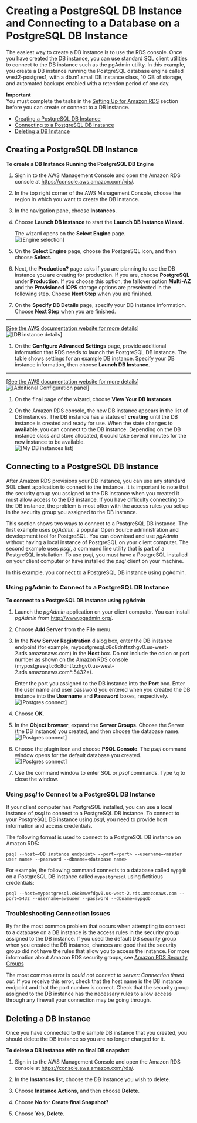 # Creating a PostgreSQL DB Instance and Connecting to a Database on a PostgreSQL DB Instance<a name="CHAP_GettingStarted.CreatingConnecting.PostgreSQL"></a>

The easiest way to create a DB instance is to use the RDS console\. Once you have created the DB instance, you can use standard SQL client utilities to connect to the DB instance such as the pgAdmin utility\. In this example, you create a DB instance running the PostgreSQL database engine called west2\-postgres1, with a db\.m1\.small DB instance class, 10 GB of storage, and automated backups enabled with a retention period of one day\.

**Important**  
You must complete the tasks in the [Setting Up for Amazon RDS](CHAP_SettingUp.md) section before you can create or connect to a DB instance\.


+ [Creating a PostgreSQL DB Instance](#CHAP_GettingStarted.Creating.PostgreSQL)
+ [Connecting to a PostgreSQL DB Instance](#CHAP_GettingStarted.Connecting.PostgreSQL)
+ [Deleting a DB Instance](#CHAP_GettingStarted.Deleting.PostgreSQL)

## Creating a PostgreSQL DB Instance<a name="CHAP_GettingStarted.Creating.PostgreSQL"></a>

**To create a DB Instance Running the PostgreSQL DB Engine**

1. Sign in to the AWS Management Console and open the Amazon RDS console at [https://console\.aws\.amazon\.com/rds/](https://console.aws.amazon.com/rds/)\.

1. In the top right corner of the AWS Management Console, choose the region in which you want to create the DB instance\. 

1. In the navigation pane, choose **Instances**\.

1. Choose **Launch DB Instance** to start the **Launch DB Instance Wizard**\.

    The wizard opens on the **Select Engine** page\.   
![\[Engine selection\]](http://docs.aws.amazon.com/AmazonRDS/latest/UserGuide/images/Postgres-Launch01.png)

1. On the **Select Engine** page, choose the PostgreSQL icon, and then choose **Select**\.

1. Next, the **Production?** page asks if you are planning to use the DB instance you are creating for production\. If you are, choose **PostgreSQL** under **Production**\. If you choose this option, the failover option **Multi\-AZ** and the **Provisioned IOPS** storage options are preselected in the following step\. Choose **Next Step** when you are finished\.

1. On the **Specify DB Details** page, specify your DB instance information\. Choose **Next Step** when you are finished\.  
****    
[\[See the AWS documentation website for more details\]](http://docs.aws.amazon.com/AmazonRDS/latest/UserGuide/CHAP_GettingStarted.CreatingConnecting.PostgreSQL.html)  
![\[DB instance details\]](http://docs.aws.amazon.com/AmazonRDS/latest/UserGuide/images/Postgres-Launch02.png)

1.  On the **Configure Advanced Settings** page, provide additional information that RDS needs to launch the PostgreSQL DB instance\. The table shows settings for an example DB instance\. Specify your DB instance information, then choose **Launch DB Instance**\.  
****    
[\[See the AWS documentation website for more details\]](http://docs.aws.amazon.com/AmazonRDS/latest/UserGuide/CHAP_GettingStarted.CreatingConnecting.PostgreSQL.html)  
![\[Additional Configuration panel\]](http://docs.aws.amazon.com/AmazonRDS/latest/UserGuide/images/Postgres-Launch03.png)

1.  On the final page of the wizard, choose **View Your DB Instances**\. 

1. On the Amazon RDS console, the new DB instance appears in the list of DB instances\. The DB instance has a status of **creating** until the DB instance is created and ready for use\. When the state changes to **available**, you can connect to the DB instance\. Depending on the DB instance class and store allocated, it could take several minutes for the new instance to be available\.   
![\[My DB instances list\]](http://docs.aws.amazon.com/AmazonRDS/latest/UserGuide/images/Postgres-Launch06.png)

## Connecting to a PostgreSQL DB Instance<a name="CHAP_GettingStarted.Connecting.PostgreSQL"></a>

After Amazon RDS provisions your DB instance, you can use any standard SQL client application to connect to the instance\. It is important to note that the security group you assigned to the DB instance when you created it must allow access to the DB instance\. If you have difficulty connecting to the DB instance, the problem is most often with the access rules you set up in the security group you assigned to the DB instance\.

This section shows two ways to connect to a PostgreSQL DB instance\. The first example uses *pgAdmin*, a popular Open Source administration and development tool for PostgreSQL\. You can download and use *pgAdmin* without having a local instance of PostgreSQL on your client computer\. The second example uses *psql*, a command line utility that is part of a PostgreSQL installation\. To use *psql*, you must have a PostgreSQL installed on your client computer or have installed the *psql* client on your machine\. 

In this example, you connect to a PostgreSQL DB instance using pgAdmin\. 

### Using pgAdmin to Connect to a PostgreSQL DB Instance<a name="CHAP_GettingStarted.Connecting.PostgreSQL.pgAdmin"></a>

**To connect to a PostgreSQL DB instance using pgAdmin**

1. Launch the *pgAdmin* application on your client computer\. You can install *pgAdmin* from [http://www\.pgadmin\.org/](http://www.pgadmin.org/)\.

1. Choose **Add Server** from the **File** menu\.

1. In the **New Server Registration** dialog box, enter the DB instance endpoint \(for example, mypostgresql\.c6c8dntfzzhgv0\.us\-west\-2\.rds\.amazonaws\.com\) in the **Host** box\. Do not include the colon or port number as shown on the Amazon RDS console \(mypostgresql\.c6c8dntfzzhgv0\.us\-west\-2\.rds\.amazonaws\.com*:5432*\)\. 

   Enter the port you assigned to the DB instance into the **Port** box\. Enter the user name and user password you entered when you created the DB instance into the **Username** and **Password** boxes, respectively\.   
![\[Postgres connect\]](http://docs.aws.amazon.com/AmazonRDS/latest/UserGuide/images/Postgres-Connect01.png)

1. Choose **OK**\. 

1. In the **Object browser**, expand the **Server Groups**\. Choose the Server \(the DB instance\) you created, and then choose the database name\.   
![\[Postgres connect\]](http://docs.aws.amazon.com/AmazonRDS/latest/UserGuide/images/Postgres-Connect02.png)

1. Choose the plugin icon and choose **PSQL Console**\. The *psql* command window opens for the default database you created\.   
![\[Postgres connect\]](http://docs.aws.amazon.com/AmazonRDS/latest/UserGuide/images/Postgres-Connect03.png)

1. Use the command window to enter SQL or *psql* commands\. Type `\q` to close the window\.

### Using *psql* to Connect to a PostgreSQL DB Instance<a name="CHAP_GettingStarted.Connecting.PostgreSQL.psql"></a>

If your client computer has PostgreSQL installed, you can use a local instance of *psql* to connect to a PostgreSQL DB instance\. To connect to your PostgreSQL DB instance using *psql*, you need to provide host information and access credentials\.

The following format is used to connect to a PostgreSQL DB instance on Amazon RDS:

```
psql --host=<DB instance endpoint> --port=<port> --username=<master user name> --password --dbname=<database name> 
```

 For example, the following command connects to a database called `mypgdb` on a PostgreSQL DB instance called `mypostgresql` using fictitious credentials: 

```
psql --host=mypostgresql.c6c8mwvfdgv0.us-west-2.rds.amazonaws.com --port=5432 --username=awsuser --password --dbname=mypgdb 
```

### Troubleshooting Connection Issues<a name="CHAP_GettingStarted.Connecting.PostgreSQL.Troubleshooting"></a>

By far the most common problem that occurs when attempting to connect to a database on a DB instance is the access rules in the security group assigned to the DB instance\. If you used the default DB security group when you created the DB instance, chances are good that the security group did not have the rules that allow you to access the instance\. For more information about Amazon RDS security groups, see [Amazon RDS Security Groups](Overview.RDSSecurityGroups.md)

The most common error is *could not connect to server: Connection timed out*\. If you receive this error, check that the host name is the DB instance endpoint and that the port number is correct\. Check that the security group assigned to the DB instance has the necessary rules to allow access through any firewall your connection may be going through\.

## Deleting a DB Instance<a name="CHAP_GettingStarted.Deleting.PostgreSQL"></a>

Once you have connected to the sample DB instance that you created, you should delete the DB instance so you are no longer charged for it\.

**To delete a DB instance with no final DB snapshot**

1. Sign in to the AWS Management Console and open the Amazon RDS console at [https://console\.aws\.amazon\.com/rds/](https://console.aws.amazon.com/rds/)\.

1. In the **Instances** list, choose the DB instance you wish to delete\.

1. Choose **Instance Actions**, and then choose **Delete**\.

1. Choose **No** for **Create final Snapshot?** 

1. Choose **Yes, Delete**\. 